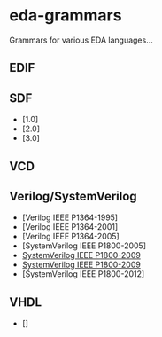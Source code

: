 # eda-grammars

Grammars for various EDA languages...

## EDIF

## SDF

+ [1.0]
+ [2.0]
+ [3.0]

## VCD

## Verilog/SystemVerilog

+ [Verilog IEEE P1364-1995]
+ [Verilog IEEE P1364-2001]
+ [Verilog IEEE P1364-2005]
+ [SystemVerilog IEEE P1800-2005]
+ [SystemVerilog IEEE P1800-2009](http://amal-khailtash.github.com/eda-grammars/P1800-2009.html)
+ [SystemVerilog IEEE P1800-2009](http://htmlpreview.github.com/?https://github.com/amal-khailtash/eda-grammars/blob/gh-pages/P1800-2009.html)
+ [SystemVerilog IEEE P1800-2012]

## VHDL

+ []

